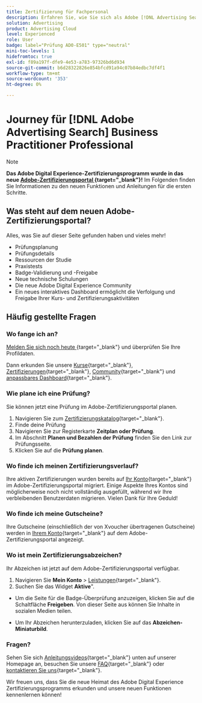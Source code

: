 ```yaml
---
title: Zertifizierung für Fachpersonal
description: Erfahren Sie, wie Sie sich als Adobe [!DNL Advertising Search] Business Practitioner Professional zertifizieren lassen.
solution: Advertising
product: Advertising Cloud
level: Experienced
role: User
badge: label="Prüfung AD0-E501" type="neutral"
mini-toc-levels: 1
hidefromtoc: true
exl-id: f89a197f-dfe9-4e53-a783-97326bd6d934
source-git-commit: b6d28322826e854bfcd91a94c07b84edbc7df4f1
workflow-type: tm+mt
source-wordcount: '353'
ht-degree: 0%

---
```


# Journey für [!DNL Adobe Advertising Search] Business Practitioner Professional

>[!NOTE]
>
>**Das Adobe Digital Experience-Zertifizierungsprogramm wurde in das neue [Adobe-Zertifizierungsportal ](https://certification.adobe.com/){target="_blank"}!** Im Folgenden finden Sie Informationen zu den neuen Funktionen und Anleitungen für die ersten Schritte.

## Was steht auf dem neuen Adobe-Zertifizierungsportal?

Alles, was Sie auf dieser Seite gefunden haben und vieles mehr!

* Prüfungsplanung
* Prüfungsdetails
* Ressourcen der Studie
* Praxistests
* Badge-Validierung und -Freigabe
* Neue technische Schulungen
* Die neue Adobe Digital Experience Community
* Ein neues interaktives Dashboard ermöglicht die Verfolgung und Freigabe Ihrer Kurs- und Zertifizierungsaktivitäten

## Häufig gestellte Fragen

### Wo fange ich an?

[Melden Sie sich noch heute ](https://certification.adobe.com/){target="_blank"} und überprüfen Sie Ihre Profildaten.

Dann erkunden Sie unsere [Kurse](https://certification.adobe.com/courses/?/courses){target="_blank"}, [Zertifizierungen](https://certification.adobe.com/certifications){target="_blank"}, [Community](https://certification.adobe.com/community/){target="_blank"} und [anpassbares Dashboard](https://certification.adobe.com/user/dashboard){target="_blank"}.

### Wie plane ich eine Prüfung?

Sie können jetzt eine Prüfung im Adobe-Zertifizierungsportal planen.

1. Navigieren Sie zum [Zertifizierungskatalog](https://certification.adobe.com/certifications){target="_blank"}.
2. Finde deine Prüfung
3. Navigieren Sie zur Registerkarte **Zeitplan oder Prüfung**.
4. Im Abschnitt **Planen und Bezahlen der Prüfung** finden Sie den Link zur Prüfungsseite.
5. Klicken Sie auf die **Prüfung planen**.

### Wo finde ich meinen Zertifizierungsverlauf?

Ihre aktiven Zertifizierungen wurden bereits auf [Ihr Konto](https://certification.adobe.com/user/certifications){target="_blank"} im Adobe-Zertifizierungsportal migriert. Einige Aspekte Ihres Kontos sind möglicherweise noch nicht vollständig ausgefüllt, während wir Ihre verbleibenden Benutzerdaten migrieren. Vielen Dank für Ihre Geduld!

### Wo finde ich meine Gutscheine?

Ihre Gutscheine (einschließlich der von Xvoucher übertragenen Gutscheine) werden in [Ihrem Konto](https://certification.adobe.com/user/purchases){target="_blank"} auf dem Adobe-Zertifizierungsportal angezeigt.

### Wo ist mein Zertifizierungsabzeichen?

Ihr Abzeichen ist jetzt auf dem Adobe-Zertifizierungsportal verfügbar.

1. Navigieren Sie **Mein Konto** > [Leistungen](https://certification.adobe.com/user/achievements?%2Fuser%2Fachievements){target="_blank"}.
2. Suchen Sie das Widget **Aktive**&quot;.

* Um die Seite für die Badge-Überprüfung anzuzeigen, klicken Sie auf die Schaltfläche **Freigeben**. Von dieser Seite aus können Sie Inhalte in sozialen Medien teilen.

* Um Ihr Abzeichen herunterzuladen, klicken Sie auf das **Abzeichen-Miniaturbild**.

### Fragen?

Sehen Sie sich [Anleitungsvideos](https://certification.adobe.com/#){target="_blank"} unten auf unserer Homepage an, besuchen Sie unsere [FAQ](https://certification.adobe.com/support/faq){target="_blank"} oder [kontaktieren Sie uns](https://certification.adobe.com/support/contactus){target="_blank"}.

Wir freuen uns, dass Sie die neue Heimat des Adobe Digital Experience Zertifizierungsprogramms erkunden und unsere neuen Funktionen kennenlernen können!
